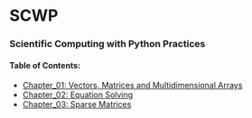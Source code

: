 # SCWP
### Scientific Computing with Python Practices

#### Table of Contents:
* [Chapter_01: Vectors, Matrices and Multidimensional Arrays](src/Chapter_01.ipynb)
* [Chapter_02: Equation Solving](src/Chapter_02.ipynb)
* [Chapter_03: Sparse Matrices](src/Chapter_03.ipynb)